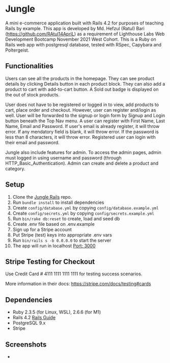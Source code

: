 # Jungle

A mini e-commerce application built with Rails 4.2 for purposes of teaching Rails by example. This app is developed by Md. Hefzul (Ratul) Bari (https://github.com/RAtul14ApriL) as a requirement of Lighthouse Labs Web Development Bootcamp November 2021 West Cohort. This is a Ruby on Rails web app with postgresql database, tested with RSpec, Capybara and Poltergeist.

## Functionalities

Users can see all the products in the homepage. They can see product details by clicking Details button in each product block. They can also add a product to cart with add-to-cart button. A Sold out badge is displayed on the out of stock products.

User does not have to be registered or logged in to view, add products to cart, place order and checkout. However, user can register and/login as well. User will be forwarded to the signup or login form by Signup and Login button beneath the Top Nav menu. A user can register with First Name, Last Name, Email and Password. If user's email is already register, it will throw error. If any mendatory field is blank, it will throw error. If the password is less than 8 characters, it will throw error. Registered user can login with their email and password.

Jungle also include features for admin. To access the admin pages, admin must logged in using username and password (through HTTP_Basic_Authentication). Admin can create and delete a product and category.

## Setup

1. Clone the [Jungle Rails](https://github.com/RAtul14ApriL/jungle-rails) repo.
2. Run `bundle install` to install dependencies
3. Create `config/database.yml` by copying `config/database.example.yml`
4. Create `config/secrets.yml` by copying `config/secrets.example.yml`
5. Run `bin/rake db:reset` to create, load and seed db
6. Create .env file based on .env.example
7. Sign up for a Stripe account
8. Put Stripe (test) keys into appropriate .env vars
9. Run `bin/rails s -b 0.0.0.0` to start the server
10. The app will run in localhost [Port: 3000](http://localhost:3000/)

## Stripe Testing for Checkout

Use Credit Card # 4111 1111 1111 1111 for testing success scenarios.

More information in their docs: <https://stripe.com/docs/testing#cards>

## Dependencies

* Ruby 2.3.5 (for Linux, WSL), 2.6.6 (for M1)
* Rails 4.2 [Rails Guide](http://guides.rubyonrails.org/v4.2/)
* PostgreSQL 9.x
* Stripe

## Screenshots

* 